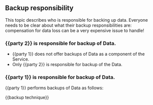 ## Backup responsibility

This topic describes who is responsible for backing up data. Everyone needs to be clear about what their backup responsibilities are: compensation for data loss can be a very expensive issue to handle!

### {{party 2}} is responsible for backup of Data.

- {{party 1}} does not offer backups of Data as a component of the Service.
- Only {{party 2}} is responsible for backup of the Data.

### {{party 1}} is responsible for backup of Data.

{{party 1}} performs backups of Data as follows:

{{backup technique}}
